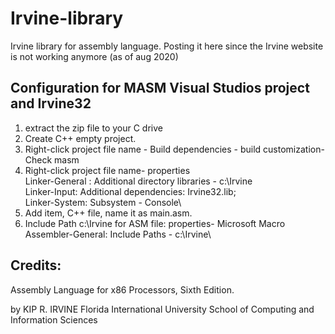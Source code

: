 # Irvine-library
Irvine library for assembly language. Posting it here since the Irvine website is not working anymore (as of aug 2020)

Configuration for MASM Visual Studios project and Irvine32
-------------------------------------------------------------
1.  extract the zip file to your C drive
2.  Create C++ empty project.
3.  Right-click project file name - Build dependencies - build customization- Check masm
4.  Right-click project file name- properties\
    Linker-General : Additional directory libraries - c:\Irvine\
    Linker-Input: Additional dependencies: Irvine32.lib;\
    Linker-System: Subsystem - Console\
5.  Add item, C++ file, name it as main.asm.	
6.  Include Path c:\Irvine for ASM file:   properties- Microsoft Macro Assembler-General: Include Paths - c:\Irvine\




Credits:
--------

Assembly Language for x86 Processors, Sixth Edition.

by  KIP R. IRVINE Florida International University School of Computing and Information Sciences
